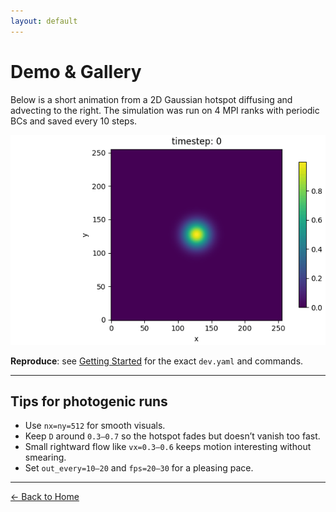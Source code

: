 ```yaml
---
layout: default
---
```


# Demo & Gallery

Below is a short animation from a 2D Gaussian hotspot diffusing and advecting to the right.
The simulation was run on 4 MPI ranks with periodic BCs and saved every 10 steps.

![Gaussian hotspot demo](demo.gif)

**Reproduce**: see [Getting Started](getting_started.md) for the exact `dev.yaml` and commands.

---

## Tips for photogenic runs

- Use `nx=ny=512` for smooth visuals.
- Keep `D` around `0.3–0.7` so the hotspot fades but doesn’t vanish too fast.
- Small rightward flow like `vx=0.3–0.6` keeps motion interesting without smearing.
- Set `out_every=10–20` and `fps=20–30` for a pleasing pace.

---

[← Back to Home](index.md)
